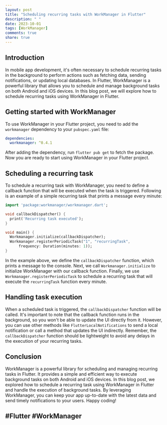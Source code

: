 ```yaml
---
layout: post
title: "Scheduling recurring tasks with WorkManager in Flutter"
description: " "
date: 2023-10-01
tags: [WorkManager]
comments: true
share: true
---
```


## Introduction
In mobile app development, it's often necessary to schedule recurring tasks in the background to perform actions such as fetching data, sending notifications, or updating local databases. In Flutter, WorkManager is a powerful library that allows you to schedule and manage background tasks on both Android and iOS devices. In this blog post, we will explore how to schedule recurring tasks using WorkManager in Flutter.

## Getting started with WorkManager
To use WorkManager in your Flutter project, you need to add the `workmanager` dependency to your `pubspec.yaml` file:

```yaml
dependencies:
  workmanager: ^0.4.1
```

After adding the dependency, run `flutter pub get` to fetch the package. Now you are ready to start using WorkManager in your Flutter project.

## Scheduling a recurring task
To schedule a recurring task with WorkManager, you need to define a callback function that will be executed when the task is triggered. Following is an example of a simple recurring task that prints a message every minute:

```dart
import 'package:workmanager/workmanager.dart';

void callbackDispatcher() {
  print('Recurring task executed');
}

void main() {
  Workmanager.initialize(callbackDispatcher);
  Workmanager.registerPeriodicTask("1", "recurringTask",
      frequency: Duration(minutes: 1));
}
```

In the example above, we define the `callbackDispatcher` function, which prints a message to the console. Next, we call `Workmanager.initialize` to initialize WorkManager with our callback function. Finally, we use `Workmanager.registerPeriodicTask` to schedule a recurring task that will execute the `recurringTask` function every minute.

## Handling task execution
When a scheduled task is triggered, the `callbackDispatcher` function will be called. It's important to note that the callback function runs in the background, so you won't be able to update the UI directly from it. However, you can use other methods like `FlutterLocalNotifications` to send a local notification or call a method that updates the UI indirectly. Remember, the `callbackDispatcher` function should be lightweight to avoid any delays in the execution of your recurring tasks.

## Conclusion
WorkManager is a powerful library for scheduling and managing recurring tasks in Flutter. It provides a simple and efficient way to execute background tasks on both Android and iOS devices. In this blog post, we explored how to schedule a recurring task using WorkManager in Flutter and handle the execution of background tasks. By leveraging WorkManager, you can keep your app up-to-date with the latest data and send timely notifications to your users. Happy coding!

## #Flutter #WorkManager